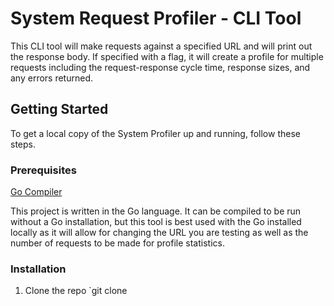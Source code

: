 # System Request Profiler - CLI Tool

This CLI tool will make requests against a specified URL and will print
out the response body. If specified with a flag, it will create a profile
for multiple requests including the request-response cycle time, response sizes,
and any errors returned.  

## Getting Started

To get a local copy of the System Profiler up and running, follow these steps.

### Prerequisites

[Go Compiler](https://golang.org/doc/install)

This project is written in the Go language.  It can be compiled to be run without
a Go installation, but this tool is best used with the Go installed locally as it
will allow for changing the URL you are testing as well as the number of requests
to be made for profile statistics.

### Installation

1. Clone the repo
`git clone 





